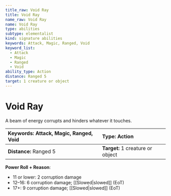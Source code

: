 ```yaml
---
title_raw: Void Ray
title: Void Ray
name_raw: Void Ray
name: Void Ray
type: abilities
subtype: elementalist
kind: signature abilities
keywords: Attack, Magic, Ranged, Void
keyword_list:
  - Attack
  - Magic
  - Ranged
  - Void
ability_type: Action
distance: Ranged 5
target: 1 creature or object
---
```


# Void Ray

A beam of energy corrupts and hinders whatever it touches.

<!-- @nosort -->

| **Keywords:** Attack, Magic, Ranged, Void | **Type:** Action                 |
| :---------------------------------------- | :------------------------------- |
| **Distance:** Ranged 5                    | **Target:** 1 creature or object |

**Power Roll + Reason**:

- 11 or lower: 2 corruption damage
- 12–16: 6 corruption damage; [[Slowed|slowed]] (EoT)
- 17+: 9 corruption damage; [[Slowed|slowed]] (EoT)
